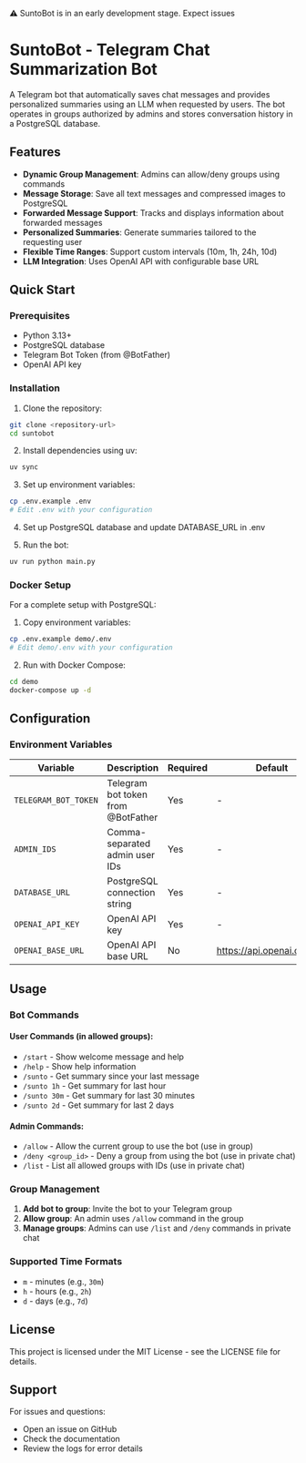 ⚠️ SuntoBot is in an early development stage. Expect issues

# SuntoBot - Telegram Chat Summarization Bot
A Telegram bot that automatically saves chat messages and provides personalized summaries using an LLM when requested by users. The bot operates in groups authorized by admins and stores conversation history in a PostgreSQL database.

## Features
- **Dynamic Group Management**: Admins can allow/deny groups using commands
- **Message Storage**: Save all text messages and compressed images to PostgreSQL
- **Forwarded Message Support**: Tracks and displays information about forwarded messages
- **Personalized Summaries**: Generate summaries tailored to the requesting user
- **Flexible Time Ranges**: Support custom intervals (10m, 1h, 24h, 10d)
- **LLM Integration**: Uses OpenAI API with configurable base URL

## Quick Start
### Prerequisites
- Python 3.13+
- PostgreSQL database
- Telegram Bot Token (from @BotFather)
- OpenAI API key

### Installation
1. Clone the repository:
```bash
git clone <repository-url>
cd suntobot
```

2. Install dependencies using uv:
```bash
uv sync
```

3. Set up environment variables:
```bash
cp .env.example .env
# Edit .env with your configuration
```

4. Set up PostgreSQL database and update DATABASE_URL in .env

5. Run the bot:
```bash
uv run python main.py
```

### Docker Setup
For a complete setup with PostgreSQL:

1. Copy environment variables:
```bash
cp .env.example demo/.env
# Edit demo/.env with your configuration
```

2. Run with Docker Compose:
```bash
cd demo
docker-compose up -d
```

## Configuration
### Environment Variables
| Variable             | Description                        | Required | Default                   |
| -------------------- | ---------------------------------- | -------- | ------------------------- |
| `TELEGRAM_BOT_TOKEN` | Telegram bot token from @BotFather | Yes      | -                         |
| `ADMIN_IDS`          | Comma-separated admin user IDs     | Yes      | -                         |
| `DATABASE_URL`       | PostgreSQL connection string       | Yes      | -                         |
| `OPENAI_API_KEY`     | OpenAI API key                     | Yes      | -                         |
| `OPENAI_BASE_URL`    | OpenAI API base URL                | No       | https://api.openai.com/v1 |

## Usage
### Bot Commands

#### User Commands (in allowed groups):
- `/start` - Show welcome message and help
- `/help` - Show help information
- `/sunto` - Get summary since your last message
- `/sunto 1h` - Get summary for last hour
- `/sunto 30m` - Get summary for last 30 minutes
- `/sunto 2d` - Get summary for last 2 days

#### Admin Commands:
- `/allow` - Allow the current group to use the bot (use in group)
- `/deny <group_id>` - Deny a group from using the bot (use in private chat)
- `/list` - List all allowed groups with IDs (use in private chat)

### Group Management
1. **Add bot to group**: Invite the bot to your Telegram group
2. **Allow group**: An admin uses `/allow` command in the group
3. **Manage groups**: Admins can use `/list` and `/deny` commands in private chat

### Supported Time Formats
- `m` - minutes (e.g., `30m`)
- `h` - hours (e.g., `2h`)
- `d` - days (e.g., `7d`)

## License

This project is licensed under the MIT License - see the LICENSE file for details.

## Support

For issues and questions:
- Open an issue on GitHub
- Check the documentation
- Review the logs for error details